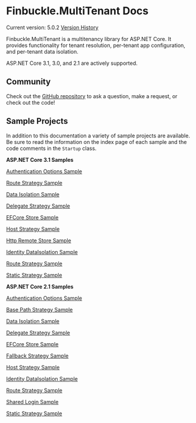 # Finbuckle.MultiTenant Docs
Current version: 5.0.2
[Version History](https://github.com/Finbuckle/Finbuckle.MultiTenant/blob/master/CHANGELOG.md)

Finbuckle.MultiTenant is a multitenancy library for ASP.NET Core. It provides functionality for tenant resolution, per-tenant app configuration, and per-tenant data isolation.

ASP.NET Core 3.1, 3.0, and 2.1 are actively supported.

## Community
Check out the [GitHub repository](https://github.com/Finbuckle/Finbuckle.MultiTenant) to ask a question, make a request, or check out the code!

## Sample Projects
In addition to this documentation a variety of sample projects are available. Be sure to read the information on the index page of each sample and the code comments in the `Startup` class.

**ASP.NET Core 3.1 Samples**

[Authentication Options Sample](https://github.com/Finbuckle/Finbuckle.MultiTenant/tree/master/samples/ASP.NET%20Core%203/AuthenticationOptionsSample)

[Route Strategy Sample](https://github.com/Finbuckle/Finbuckle.MultiTenant/tree/master/samples/ASP.NET%20Core%203/RouteStrategySample)

[Data Isolation Sample](https://github.com/Finbuckle/Finbuckle.MultiTenant/tree/master/samples/ASP.NET%20Core%203/DataIsolationSample) 

[Delegate Strategy Sample](https://github.com/Finbuckle/Finbuckle.MultiTenant/tree/master/samples/ASP.NET%20Core%203/DelegateStrategySample)

[EFCore Store Sample](https://github.com/Finbuckle/Finbuckle.MultiTenant/tree/master/samples/ASP.NET%20Core%203/EFCoreStoreSample)

[Host Strategy Sample](https://github.com/Finbuckle/Finbuckle.MultiTenant/tree/master/samples/ASP.NET%20Core%203/HostStrategySample)

[Http Remote Store Sample](https://github.com/Finbuckle/Finbuckle.MultiTenant/tree/master/samples/ASP.NET%20Core%203/HttpRemoteStoreSample)

[Identity DataIsolation Sample](https://github.com/Finbuckle/Finbuckle.MultiTenant/tree/master/samples/ASP.NET%20Core%203/IdentityDataIsolationSample)

[Route Strategy Sample](https://github.com/Finbuckle/Finbuckle.MultiTenant/tree/master/samples/ASP.NET%20Core%203/RouteStrategySample)

[Static Strategy Sample](https://github.com/Finbuckle/Finbuckle.MultiTenant/tree/master/samples/ASP.NET%20Core%203/StaticStrategySample)

**ASP.NET Core 2.1 Samples**

[Authentication Options Sample](https://github.com/Finbuckle/Finbuckle.MultiTenant/tree/master/samples/ASP.NET%20Core%202/AuthenticationOptionsSample)

[Base Path Strategy Sample](https://github.com/Finbuckle/Finbuckle.MultiTenant/tree/master/samples/ASP.NET%20Core%202/BasePathStrategySample)

[Data Isolation Sample](https://github.com/Finbuckle/Finbuckle.MultiTenant/tree/master/samples/ASP.NET%20Core%202/DataIsolationSample) 

[Delegate Strategy Sample](https://github.com/Finbuckle/Finbuckle.MultiTenant/tree/master/samples/ASP.NET%20Core%202/DelegateStrategySample)

[EFCore Store Sample](https://github.com/Finbuckle/Finbuckle.MultiTenant/tree/master/samples/ASP.NET%20Core%202/EFCoreStoreSample)

[Fallback Strategy Sample](https://github.com/Finbuckle/Finbuckle.MultiTenant/tree/master/samples/ASP.NET%20Core%202/FallbackStrategySample)

[Host Strategy Sample](https://github.com/Finbuckle/Finbuckle.MultiTenant/tree/master/samples/ASP.NET%20Core%202/HostStrategySample)

[Identity DataIsolation Sample](https://github.com/Finbuckle/Finbuckle.MultiTenant/tree/master/samples/ASP.NET%20Core%202/IdentityDataIsolationSample)

[Route Strategy Sample](https://github.com/Finbuckle/Finbuckle.MultiTenant/tree/master/samples/ASP.NET%20Core%202/RouteStrategySample)  

[Shared Login Sample](https://github.com/Finbuckle/Finbuckle.MultiTenant/tree/master/samples/ASP.NET%20Core%202/SharedLoginSample)  

[Static Strategy Sample](https://github.com/Finbuckle/Finbuckle.MultiTenant/tree/master/samples/ASP.NET%20Core%202/StaticStrategySample)